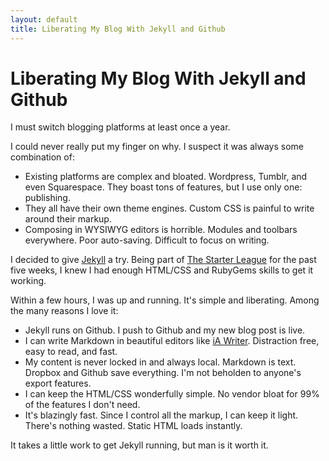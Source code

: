 ```yaml
---
layout: default
title: Liberating My Blog With Jekyll and Github
---
```

# Liberating My Blog With Jekyll and Github

I must switch blogging platforms at least once a year. 

I could never really put my finger on why. I suspect it was always some combination of:

- Existing platforms are complex and bloated. Wordpress, Tumblr, and even Squarespace. They boast tons of features, but I use only one: publishing.
- They all have their own theme engines. Custom CSS is painful to write around their markup.
- Composing in WYSIWYG editors is horrible. Modules and toolbars everywhere. Poor auto-saving. Difficult to focus on writing.

I decided to give [Jekyll](https://github.com/mojombo/jekyll) a try. Being part of [The Starter League](http://starterleague.com) for the past five weeks, I knew I had enough HTML/CSS and RubyGems skills to get it working. 

Within a few hours, I was up and running. It's simple and liberating. Among the many reasons I love it:

- Jekyll runs on Github. I push to Github and my new blog post is live.
- I can write Markdown in beautiful editors like [iA Writer](http://www.iawriter.com). Distraction free, easy to read, and fast.
- My content is never locked in and always local. Markdown is text. Dropbox and Github save everything. I'm not beholden to anyone's export features.
- I can keep the HTML/CSS wonderfully simple. No vendor bloat for 99% of the features I don't need.
- It's blazingly fast. Since I control all the markup, I can keep it light. There's nothing wasted. Static HTML loads instantly.

It takes a little work to get Jekyll running, but man is it worth it.

